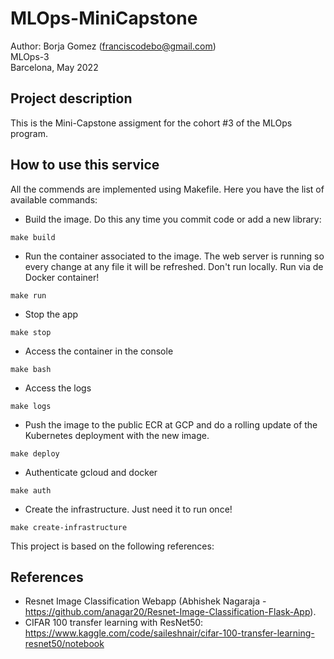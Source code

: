 # MLOps-MiniCapstone

Author: Borja Gomez (franciscodebo@gmail.com)  
MLOps-3  
Barcelona, May 2022
## Project description

This is the Mini-Capstone assigment for the cohort #3 of the MLOps program.
## How to use this service

All the commends are implemented using Makefile. Here you have the list of available commands:

* Build the image. Do this any time you commit code or add a new library:

```
make build
```

* Run the container associated to the image. The web server is running so every change at any file it will be refreshed. Don't run locally. Run via de Docker container!

```
make run
```

* Stop the app

``` 
make stop
``` 

* Access the container in the console

```
make bash
```

* Access the logs

``` 
make logs
```

* Push the image to the public ECR at GCP and do a rolling update of the Kubernetes deployment with the new image.

```
make deploy
```

* Authenticate gcloud and docker 

```
make auth
```

* Create the infrastructure. Just need it to run once!

```
make create-infrastructure
```

 This project is based on the following references: 

## References

* Resnet Image Classification Webapp (Abhishek Nagaraja - https://github.com/anagar20/Resnet-Image-Classification-Flask-App).
* CIFAR 100 transfer learning with ResNet50: https://www.kaggle.com/code/saileshnair/cifar-100-transfer-learning-resnet50/notebook